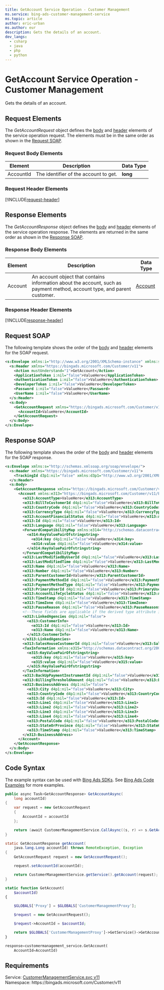 ```yaml
---
title: GetAccount Service Operation - Customer Management
ms.service: bing-ads-customer-management-service
ms.topic: article
author: eric-urban
ms.author: eur
description: Gets the details of an account.
dev_langs: 
  - csharp
  - java
  - php
  - python
---
```

# GetAccount Service Operation - Customer Management
Gets the details of an account.

## <a name="request"></a>Request Elements
The *GetAccountRequest* object defines the [body](#request-body) and [header](#request-header) elements of the service operation request. The elements must be in the same order as shown in the [Request SOAP](#request-soap). 

### <a name="request-body"></a>Request Body Elements

|Element|Description|Data Type|
|-----------|---------------|-------------|
|<a name="accountid"></a>AccountId|The identifier of the account to get.|**long**|

### <a name="request-header"></a>Request Header Elements
[!INCLUDE[request-header](./includes/request-header.md)]

## <a name="response"></a>Response Elements
The *GetAccountResponse* object defines the [body](#response-body) and [header](#response-header) elements of the service operation response. The elements are returned in the same order as shown in the [Response SOAP](#response-soap).

### <a name="response-body"></a>Response Body Elements

|Element|Description|Data Type|
|-----------|---------------|-------------|
|<a name="account"></a>Account|An account object that contains information about the account, such as payment method, account type, and parent customer.|[Account](account.md)|

### <a name="response-header"></a>Response Header Elements
[!INCLUDE[response-header](./includes/response-header.md)]

## <a name="request-soap"></a>Request SOAP
The following template shows the order of the [body](#request-body) and [header](#request-header) elements for the SOAP request.

```xml
<s:Envelope xmlns:i="http://www.w3.org/2001/XMLSchema-instance" xmlns:s="http://schemas.xmlsoap.org/soap/envelope/">
  <s:Header xmlns="https://bingads.microsoft.com/Customer/v11">
    <Action mustUnderstand="1">GetAccount</Action>
    <ApplicationToken i:nil="false">ValueHere</ApplicationToken>
    <AuthenticationToken i:nil="false">ValueHere</AuthenticationToken>
    <DeveloperToken i:nil="false">ValueHere</DeveloperToken>
    <Password i:nil="false">ValueHere</Password>
    <UserName i:nil="false">ValueHere</UserName>
  </s:Header>
  <s:Body>
    <GetAccountRequest xmlns="https://bingads.microsoft.com/Customer/v11">
      <AccountId>ValueHere</AccountId>
    </GetAccountRequest>
  </s:Body>
</s:Envelope>
```

## <a name="response-soap"></a>Response SOAP
The following template shows the order of the [body](#response-body) and [header](#response-header) elements for the SOAP response.

```xml
<s:Envelope xmlns:s="http://schemas.xmlsoap.org/soap/envelope/">
  <s:Header xmlns="https://bingads.microsoft.com/Customer/v11">
    <TrackingId d3p1:nil="false" xmlns:d3p1="http://www.w3.org/2001/XMLSchema-instance">ValueHere</TrackingId>
  </s:Header>
  <s:Body>
    <GetAccountResponse xmlns="https://bingads.microsoft.com/Customer/v11">
      <Account xmlns:e313="https://bingads.microsoft.com/Customer/v11/Entities" d4p1:nil="false" d4p1:type="-- derived type specified here with the appropriate prefix --" xmlns:d4p1="http://www.w3.org/2001/XMLSchema-instance">
        <e313:AccountType>ValueHere</e313:AccountType>
        <e313:BillToCustomerId d4p1:nil="false">ValueHere</e313:BillToCustomerId>
        <e313:CountryCode d4p1:nil="false">ValueHere</e313:CountryCode>
        <e313:CurrencyType d4p1:nil="false">ValueHere</e313:CurrencyType>
        <e313:AccountFinancialStatus d4p1:nil="false">ValueHere</e313:AccountFinancialStatus>
        <e313:Id d4p1:nil="false">ValueHere</e313:Id>
        <e313:Language d4p1:nil="false">ValueHere</e313:Language>
        <ForwardCompatibilityMap xmlns:e314="http://schemas.datacontract.org/2004/07/System.Collections.Generic" d4p1:nil="false">
          <e314:KeyValuePairOfstringstring>
            <e314:key d4p1:nil="false">ValueHere</e314:key>
            <e314:value d4p1:nil="false">ValueHere</e314:value>
          </e314:KeyValuePairOfstringstring>
        </ForwardCompatibilityMap>
        <e313:LastModifiedByUserId d4p1:nil="false">ValueHere</e313:LastModifiedByUserId>
        <e313:LastModifiedTime d4p1:nil="false">ValueHere</e313:LastModifiedTime>
        <e313:Name d4p1:nil="false">ValueHere</e313:Name>
        <e313:Number d4p1:nil="false">ValueHere</e313:Number>
        <e313:ParentCustomerId>ValueHere</e313:ParentCustomerId>
        <e313:PaymentMethodId d4p1:nil="false">ValueHere</e313:PaymentMethodId>
        <e313:PaymentMethodType d4p1:nil="false">ValueHere</e313:PaymentMethodType>
        <e313:PrimaryUserId d4p1:nil="false">ValueHere</e313:PrimaryUserId>
        <e313:AccountLifeCycleStatus d4p1:nil="false">ValueHere</e313:AccountLifeCycleStatus>
        <e313:TimeStamp d4p1:nil="false">ValueHere</e313:TimeStamp>
        <e313:TimeZone d4p1:nil="false">ValueHere</e313:TimeZone>
        <e313:PauseReason d4p1:nil="false">ValueHere</e313:PauseReason>
        <!--These fields are applicable if the derived type attribute is set to AdvertiserAccount-->
        <e313:LinkedAgencies d4p1:nil="false">
          <e313:CustomerInfo>
            <e313:Id d4p1:nil="false">ValueHere</e313:Id>
            <e313:Name d4p1:nil="false">ValueHere</e313:Name>
          </e313:CustomerInfo>
        </e313:LinkedAgencies>
        <e313:SalesHouseCustomerId d4p1:nil="false">ValueHere</e313:SalesHouseCustomerId>
        <TaxInformation xmlns:e315="http://schemas.datacontract.org/2004/07/System.Collections.Generic" d4p1:nil="false">
          <e315:KeyValuePairOfstringstring>
            <e315:key d4p1:nil="false">ValueHere</e315:key>
            <e315:value d4p1:nil="false">ValueHere</e315:value>
          </e315:KeyValuePairOfstringstring>
        </TaxInformation>
        <e313:BackUpPaymentInstrumentId d4p1:nil="false">ValueHere</e313:BackUpPaymentInstrumentId>
        <e313:BillingThresholdAmount d4p1:nil="false">ValueHere</e313:BillingThresholdAmount>
        <e313:BusinessAddress d4p1:nil="false">
          <e313:City d4p1:nil="false">ValueHere</e313:City>
          <e313:CountryCode d4p1:nil="false">ValueHere</e313:CountryCode>
          <e313:Id d4p1:nil="false">ValueHere</e313:Id>
          <e313:Line1 d4p1:nil="false">ValueHere</e313:Line1>
          <e313:Line2 d4p1:nil="false">ValueHere</e313:Line2>
          <e313:Line3 d4p1:nil="false">ValueHere</e313:Line3>
          <e313:Line4 d4p1:nil="false">ValueHere</e313:Line4>
          <e313:PostalCode d4p1:nil="false">ValueHere</e313:PostalCode>
          <e313:StateOrProvince d4p1:nil="false">ValueHere</e313:StateOrProvince>
          <e313:TimeStamp d4p1:nil="false">ValueHere</e313:TimeStamp>
        </e313:BusinessAddress>
      </Account>
    </GetAccountResponse>
  </s:Body>
</s:Envelope>
```

## <a name="example"></a>Code Syntax
The example syntax can be used with [Bing Ads SDKs](~/guides/client-libraries.md). See [Bing Ads Code Examples](~/guides/code-examples.md) for more examples.
```csharp
public async Task<GetAccountResponse> GetAccountAsync(
	long accountId)
{
	var request = new GetAccountRequest
	{
		AccountId = accountId
	};

	return (await CustomerManagementService.CallAsync((s, r) => s.GetAccountAsync(r), request));
}
```
```java
static GetAccountResponse getAccount(
	java.lang.Long accountId) throws RemoteException, Exception
{
	GetAccountRequest request = new GetAccountRequest();

	request.setAccountId(accountId);

	return CustomerManagementService.getService().getAccount(request);
}
```
```php
static function GetAccount(
	$accountId)
{

	$GLOBALS['Proxy'] = $GLOBALS['CustomerManagementProxy'];

	$request = new GetAccountRequest();

	$request->AccountId = $accountId;

	return $GLOBALS['CustomerManagementProxy']->GetService()->GetAccount($request);
}
```
```python
response=customermanagement_service.GetAccount(
	AccountId=AccountId)
```

## Requirements
Service: [CustomerManagementService.svc v11](https://clientcenter.api.bingads.microsoft.com/Api/CustomerManagement/v11/CustomerManagementService.svc)  
Namespace: https\://bingads.microsoft.com/Customer/v11  

